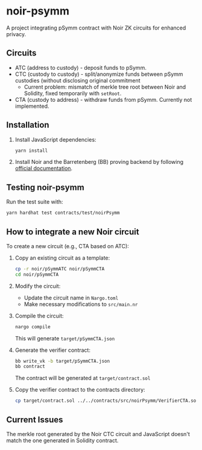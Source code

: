 # noir-psymm

A project integrating pSymm contract with Noir ZK circuits for enhanced privacy.

## Circuits

- ATC (address to custody) - deposit funds to pSymm.
- CTC (custody to custody) - split/anonymize funds between pSymm custodies (without disclosing original commitment
  - Current problem: mismatch of merkle tree root between Noir and Solidity, fixed temporarily with `setRoot`.
- CTA (custody to address) - withdraw funds from pSymm. Currently not implemented.

## Installation

1. Install JavaScript dependencies:

   ```bash
   yarn install
   ```

2. Install Noir and the Barretenberg (BB) proving backend by following [official documentation](https://noir-lang.org/docs/getting_started/quick_start).

## Testing noir-psymm

Run the test suite with:

```bash
yarn hardhat test contracts/test/noirPsymm
```

## How to integrate a new Noir circuit

To create a new circuit (e.g., CTA based on ATC):

1. Copy an existing circuit as a template:

   ```bash
   cp -r noir/pSymmATC noir/pSymmCTA
   cd noir/pSymmCTA
   ```

2. Modify the circuit:

   - Update the circuit name in `Nargo.toml`
   - Make necessary modifications to `src/main.nr`

3. Compile the circuit:

   ```bash
   nargo compile
   ```

   This will generate `target/pSymmCTA.json`

4. Generate the verifier contract:

   ```bash
   bb write_vk -b target/pSymmCTA.json
   bb contract
   ```

   The contract will be generated at `target/contract.sol`

5. Copy the verifier contract to the contracts directory:
   ```bash
   cp target/contract.sol ../../contracts/src/noirPsymm/VerifierCTA.sol
   ```

## Current Issues

The merkle root generated by the Noir CTC circuit and JavaScript doesn't match the one generated in Solidity contract.
